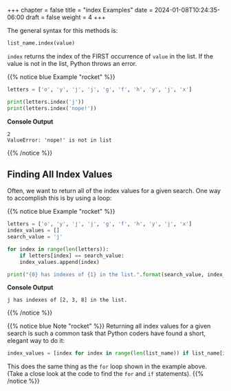 +++
chapter = false
title = "index Examples"
date = 2024-01-08T10:24:35-06:00
draft = false
weight = 4
+++

The general syntax for this methods is:

```python
list_name.index(value)
```

`index` returns the index of the FIRST occurrence of `value` in the list.
If the value is not in the list, Python throws an error.

{{% notice blue Example "rocket" %}}
```python {linenos=table}
letters = ['o', 'y', 'j', 'j', 'g', 'f', 'h', 'y', 'j', 'x']

print(letters.index('j'))
print(letters.index('nope!'))
```

**Console Output**

```console
2
ValueError: 'nope!' is not in list
```
{{% /notice %}}

## Finding All Index Values

Often, we want to return all of the index values for a given search. One way to
accomplish this is by using a loop:

{{% notice blue Example "rocket" %}}
```python
letters = ['o', 'y', 'j', 'j', 'g', 'f', 'h', 'y', 'j', 'x']
index_values = []
search_value = 'j'

for index in range(len(letters)):
    if letters[index] == search_value:
    index_values.append(index)

print("{0} has indexes of {1} in the list.".format(search_value, index_values))
```

**Console Output**

```console
j has indexes of [2, 3, 8] in the list.
```
{{% /notice %}}

{{% notice blue Note "rocket" %}}
Returning all index values for a given search is such a common task that
Python coders have found a short, elegant way to do it:

```python
index_values = [index for index in range(len(list_name)) if list_name[index] == search_value]
```

This does the same thing as the `for` loop shown in the example above.
(Take a close look at the code to find the `for` and `if` statements).
{{% /notice %}}